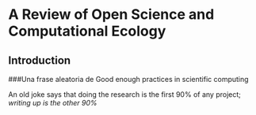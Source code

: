 # A Review of Open Science and Computational Ecology

## Introduction

###Una frase aleatoria de Good enough practices in scientific computing

An old joke says that doing the research is the first 90% of any project; _writing up is the other 90%_
